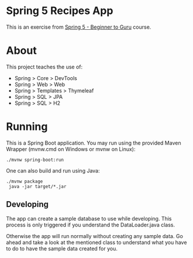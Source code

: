 # Spring 5 Recipes App

This is an exercise from [Spring 5 - Beginner to Guru](https://www.udemy.com/spring-framework-5-beginner-to-guru/) course.

# About
This project teaches the use of:
- Spring > Core > DevTools
- Spring > Web > Web
- Spring > Templates > Thymeleaf
- Spring > SQL > JPA
- Spring > SQL > H2

# Running
This is a Spring Boot application. You may run using the provided Maven Wrapper (mvnw.cmd on Windows or mvnw on Linux):
```
./mvnw spring-boot:run
```

One can also build and run using Java:
```
./mvnw package
 java -jar target/*.jar
 ```

## Developing
The app can create a sample database to use while developing. 
This process is only triggered if you understand the DataLoader.java class.

Otherwise the app will run normally without creating any sample data.
Go ahead and take a look at the mentioned class to understand what you have to do
to have the sample data created for you.
